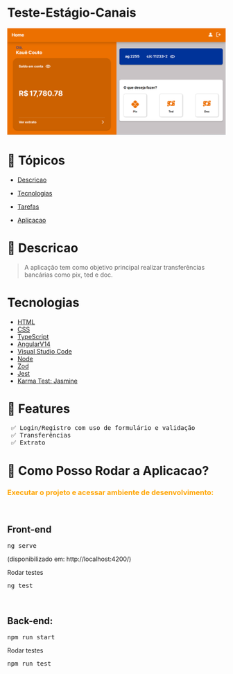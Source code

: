 <h1>Teste-Estágio-Canais</h1>

![image](./angular-teste-estag-canais/src/assets/image/preview.png)

# 📌 Tópicos

<!--ts-->

- [Descricao](#-Descricao)
- [Tecnologias](#-Tecnologias)
- [Tarefas](#-Features)
- [Aplicacao](#-Como-Posso-Rodar-a-Aplicacao?)
  
  <!--te-->

# 📄 Descricao

> A aplicação tem como objetivo principal realizar transferências bancárias como pix, ted e doc.

# Tecnologias

- [HTML](https://developer.mozilla.org/en-US/docs/Web/HTML)
- [CSS](https://developer.mozilla.org/pt-BR/docs/Web/CSS)
- [TypeScript](https://www.typescriptlang.org)
- [AngularV14](https://angular.io/)
- [Visual Studio Code](https://code.visualstudio.com/)
- [Node](https://nodejs.org/en/)
- [Zod](https://zod.dev/)
- [Jest](https://jestjs.io/pt-BR/) 
- [Karma Test: Jasmine](https://jasmine.github.io/)

# 🎯 Features

<pre>
 ✅ Login/Registro com uso de formulário e validação
 ✅ Transferências
 ✅ Extrato
</pre>

# 📑 Como Posso Rodar a Aplicacao?

<h3 style='color: orange'>Executar o projeto e acessar ambiente de desenvolvimento:</h3>
<br/>
<h2>Front-end</h2>
<pre>ng serve
</pre>
(disponibilizado em: http://localhost:4200/)

<br/> 
<p>Rodar testes</p>
<pre>ng test</pre>
<br/>
<h2>Back-end:</h2>  
<pre>npm run start</pre>
<p>Rodar testes</p>
<pre>npm run test</pre> 
